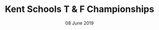 ---
layout: default
title: Kent Schools T & F Championships
date: 08 June 2019
location: Ashford
---